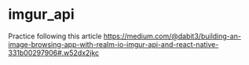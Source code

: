 #  imgur_api
Practice following this article
https://medium.com/@dabit3/building-an-image-browsing-app-with-realm-io-imgur-api-and-react-native-331b00297906#.w52dx2jkc